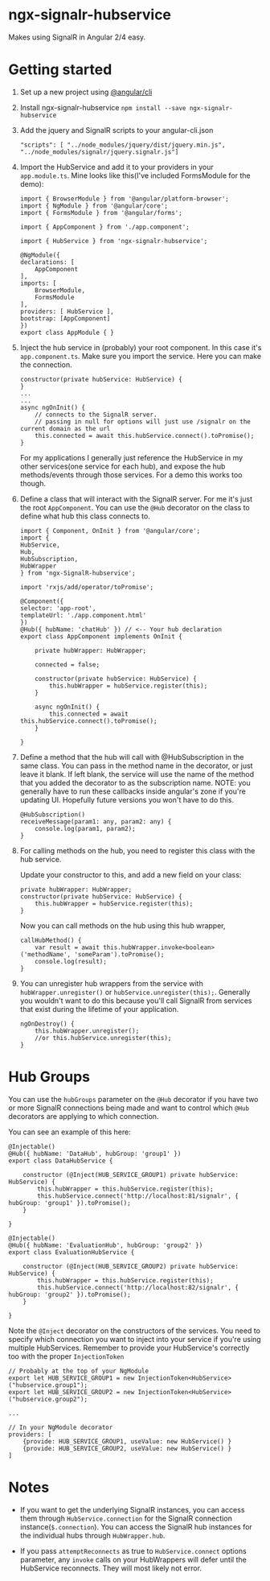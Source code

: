 # ngx-signalr-hubservice
Makes using SignalR in Angular 2/4 easy.

# Getting started

1. Set up a new project using [@angular/cli](https://cli.angular.io/)

1. Install ngx-signalr-hubservice
`npm install --save ngx-signalr-hubservice`

1. Add the jquery and SignalR scripts to your angular-cli.json
    ```
    "scripts": [ "../node_modules/jquery/dist/jquery.min.js", "../node_modules/signalr/jquery.signalr.js"]
    ```
1. Import the HubService and add it to your providers in your `app.module.ts`. Mine looks like this(I've included FormsModule for the demo):
    ```
    import { BrowserModule } from '@angular/platform-browser';
    import { NgModule } from '@angular/core';
    import { FormsModule } from '@angular/forms';

    import { AppComponent } from './app.component';

    import { HubService } from 'ngx-signalr-hubservice';

    @NgModule({
    declarations: [
        AppComponent
    ],
    imports: [
        BrowserModule,
        FormsModule
    ],
    providers: [ HubService ],
    bootstrap: [AppComponent]
    })
    export class AppModule { }
    ```
1. Inject the hub service in (probably) your root component. In this case it's `app.component.ts`. Make sure you import the service. Here you can make the connection.

    ```
    constructor(private hubService: HubService) {
    }
    ...
    ...
    async ngOnInit() {
        // connects to the SignalR server.
		// passing in null for options will just use /signalr on the current domain as the url
        this.connected = await this.hubService.connect().toPromise();
    }
    ```
   For my applications I generally just reference the HubService in my other services(one service for each hub), and expose the hub methods/events through those services. For a demo this works too though.

1. Define a class that will interact with the SignalR server. For me it's just the root `AppComponent`.
   You can use the `@Hub` decorator on the class to define what hub this class connects to.
    ```
    import { Component, OnInit } from '@angular/core';
    import { 
    HubService, 
    Hub, 
    HubSubscription, 
    HubWrapper 
    } from 'ngx-SignalR-hubservice';

    import 'rxjs/add/operator/toPromise';

    @Component({
    selector: 'app-root',
    templateUrl: './app.component.html'
    })
    @Hub({ hubName: 'chatHub' }) // <-- Your hub declaration
    export class AppComponent implements OnInit {

        private hubWrapper: HubWrapper;

        connected = false;

        constructor(private hubService: HubService) {
            this.hubWrapper = hubService.register(this);
        }

        async ngOnInit() {
            this.connected = await this.hubService.connect().toPromise();
        }

    }
    ```
1. Define a method that the hub will call with @HubSubscription in the same class. You can pass in the method name in the decorator, or just leave it blank. If left blank, the service will use the name of the method that you added the decorator to as the subscription name. NOTE: you generally have to run these callbacks inside angular's zone if you're updating UI. Hopefully future versions you won't have to do this.
    ```
    @HubSubscription()
    receiveMessage(param1: any, param2: any) {
        console.log(param1, param2);
    }
    ```
1. For calling methods on the hub, you need to register this class with the hub service.

    Update your constructor to this, and add a new field on your class:
    ```
    private hubWrapper: HubWrapper;
    constructor(private hubService: HubService) {
        this.hubWrapper = hubService.register(this);
    }
    ```
   Now you can call methods on the hub using this hub wrapper,
    ```
    callHubMethod() {
        var result = await this.hubWrapper.invoke<boolean>('methodName', 'someParam').toPromise();
        console.log(result);
    }
    ```
1. You can unregister hub wrappers from the service with `hubWrapper.unregister()` or `hubService.unregister(this);`. Generally you wouldn't want to do this because you'll call SignalR from services that exist during the lifetime of your application.
    ```
    ngOnDestroy() {
        this.hubWrapper.unregister();
        //or this.hubService.unregister(this);
    }
    ```

# Hub Groups
You can use the `hubGroups` parameter on the `@Hub` decorator if you have two or more SignalR connections being made and want to control which `@Hub` decorators are applying to which connection.

You can see an example of this here:

    @Injectable()
    @Hub({ hubName: 'DataHub', hubGroup: 'group1' })
    export class DataHubService {

        constructor (@Inject(HUB_SERVICE_GROUP1) private hubService: HubService) {
            this.hubWrapper = this.hubService.register(this);
            this.hubService.connect('http://localhost:81/signalr', { hubGroup: 'group1' }).toPromise();
        }

    }

    @Injectable()
    @Hub({ hubName: 'EvaluationHub', hubGroup: 'group2' })
    export class EvaluationHubService {

        constructor (@Inject(HUB_SERVICE_GROUP2) private hubService: HubService) {
            this.hubWrapper = this.hubService.register(this);
            this.hubService.connect('http://localhost:82/signalr', { hubGroup: 'group2' }).toPromise();
        }

    }

Note the `@Inject` decorator on the constructors of the services. You need to specify which connection you want to inject into your service if you're using multiple HubServices. Remember to provide your HubService's correctly too with the proper `InjectionToken`

    // Probably at the top of your NgModule
    export let HUB_SERVICE_GROUP1 = new InjectionToken<HubService>("hubservice.group1");
    export let HUB_SERVICE_GROUP2 = new InjectionToken<HubService>("hubservice.group2");

    ...

    // In your NgModule decorator
    providers: [
        {provide: HUB_SERVICE_GROUP1, useValue: new HubService() }
        {provide: HUB_SERVICE_GROUP2, useValue: new HubService() }
    ]

# Notes

- If you want to get the underlying SignalR instances, you can access them through `HubService.connection` for the SignalR connection instance(`$.connection`). You can access the SignalR hub instances for the individual hubs through `HubWrapper.hub`.

- If you pass `attemptReconnects` as true to `HubService.connect` options parameter, any `invoke` calls on your HubWrappers will defer until the HubService reconnects. They will most likely not error.